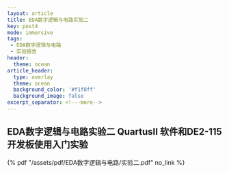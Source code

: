 ```yaml
---
layout: article
title: EDA数字逻辑与电路实验二
key: post4
mode: immersive
tags:
 - EDA数字逻辑与电路
 - 实验报告
header:
  theme: ocean
article_header:
  type: overlay
  theme: ocean
  background_color: '#f1f8ff'
  background_image: false
excerpt_separator: <!---more-->
---
```


## EDA数字逻辑与电路实验二 QuartusII 软件和DE2-115 开发板使用入门实验

<!---more-->

{% pdf "/assets/pdf/EDA数字逻辑与电路/实验二.pdf" no_link %}